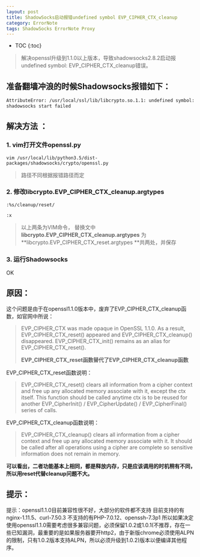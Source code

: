 ```yaml
---
layout: post
title: ShadowSocks启动报错undefined symbol EVP_CIPHER_CTX_cleanup
category: ErrorNote
tags: ShadowSocks ErrorNote Proxy
---
```



* TOC 
{:toc}

> 解决openssl升级到1.1.0以上版本，导致shadowsocks2.8.2启动报undefined symbol: EVP_CIPHER_CTX_cleanup错误。





## 准备翻墙冲浪的时候Shadowsocks报错如下：

```bash
AttributeError: /usr/local/ssl/lib/libcrypto.so.1.1: undefined symbol: EVP_CIPHER_CTX_cleanup
shadowsocks start failed
```

## 解决方法 ：

### 1. vim打开文件openssl.py

`vim /usr/local/lib/python3.5/dist-packages/shadowsocks/crypto/openssl.py `

> 路径不同根据报错路径而定

### 2. 修改libcrypto.EVP_CIPHER_CTX_cleanup.argtypes 

`:%s/cleanup/reset/`

`:x`

> 以上两条为VIM命令， 替换文中**libcrypto.EVP_CIPHER_CTX_cleanup.argtypes** 为**libcrypto.EVP_CIPHER_CTX_reset.argtypes **共两处，并保存

### 3. 运行Shadowsocks

OK

## 原因： 

这个问题是由于在openssl1.1.0版本中，废弃了EVP_CIPHER_CTX_cleanup函数，如官网中所说：

> EVP_CIPHER_CTX was made opaque in OpenSSL 1.1.0. As a result, EVP_CIPHER_CTX_reset() appeared and EVP_CIPHER_CTX_cleanup() disappeared. EVP_CIPHER_CTX_init() remains as an alias for EVP_CIPHER_CTX_reset().
> 
> **EVP_CIPHER_CTX_reset函数替代了EVP_CIPHER_CTX_cleanup函数**

EVP_CIPHER_CTX_reset函数说明：

> EVP_CIPHER_CTX_reset() clears all information from a cipher context and free up any allocated memory associate with it, except the ctx itself. This function should be called anytime ctx is to be reused for another EVP_CipherInit() / EVP_CipherUpdate() / EVP_CipherFinal() series of calls.

EVP_CIPHER_CTX_cleanup函数说明：

> EVP_CIPHER_CTX_cleanup() clears all information from a cipher context and free up any allocated memory associate with it. It should be called after all operations using a cipher are complete so sensitive information does not remain in memory.

**可以看出，二者功能基本上相同，都是释放内存，只是应该调用的时机稍有不同，所以用reset代替cleanup问题不大。**

## 提示：

提示：openssl1.1.0目前兼容性很不好，大部分的软件都不支持
目前支持的有nginx-1.11.5、curl-7.50.3
不支持的有PHP-7.0.12、openssh-7.3p1
所以如果决定使用openssl1.1.0需要考虑很多兼容问题，必须保留1.0.2或1.0.1(不推荐，存在一些已知漏洞，最重要的是如果服务器要开http2，由于新版chrome必须使用ALPN的限制，只有1.0.2版本支持ALPN，所以必须升级到1.0.2)版本以便编译其他程序。
